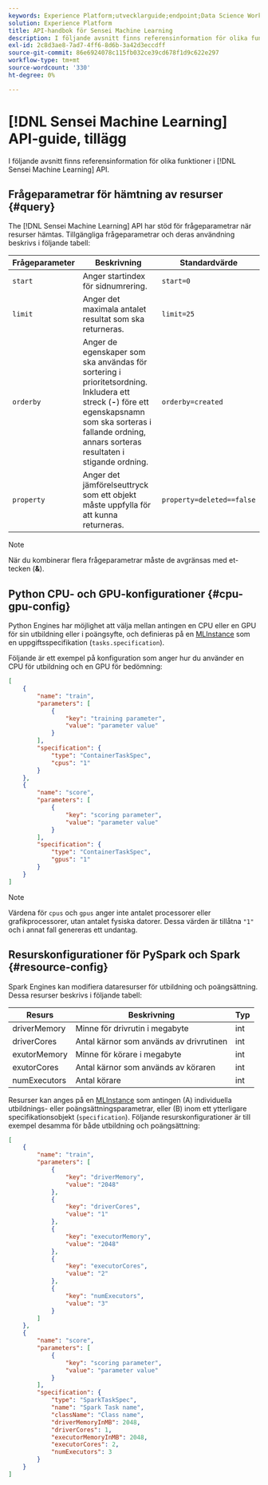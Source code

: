 ```yaml
---
keywords: Experience Platform;utvecklarguide;endpoint;Data Science Workspace;populära topics;
solution: Experience Platform
title: API-handbok för Sensei Machine Learning
description: I följande avsnitt finns referensinformation för olika funktioner i Sensei Machine Learning API.
exl-id: 2c8d3ae8-7ad7-4ff6-8d6b-3a42d3eccdff
source-git-commit: 86e6924078c115fb032ce39cd678f1d9c622e297
workflow-type: tm+mt
source-wordcount: '330'
ht-degree: 0%

---
```


# [!DNL Sensei Machine Learning] API-guide, tillägg

I följande avsnitt finns referensinformation för olika funktioner i [!DNL Sensei Machine Learning] API.

## Frågeparametrar för hämtning av resurser {#query}

The [!DNL Sensei Machine Learning] API har stöd för frågeparametrar när resurser hämtas. Tillgängliga frågeparametrar och deras användning beskrivs i följande tabell:

| Frågeparameter | Beskrivning | Standardvärde |
| --------------- | ----------- | ------- |
| `start` | Anger startindex för sidnumrering. | `start=0` |
| `limit` | Anger det maximala antalet resultat som ska returneras. | `limit=25` |
| `orderby` | Anger de egenskaper som ska användas för sortering i prioritetsordning. Inkludera ett streck (**-**) före ett egenskapsnamn som ska sorteras i fallande ordning, annars sorteras resultaten i stigande ordning. | `orderby=created` |
| `property` | Anger det jämförelseuttryck som ett objekt måste uppfylla för att kunna returneras. | `property=deleted==false` |

>[!NOTE]
>
>När du kombinerar flera frågeparametrar måste de avgränsas med et-tecken (**&amp;**).

## Python CPU- och GPU-konfigurationer {#cpu-gpu-config}

Python Engines har möjlighet att välja mellan antingen en CPU eller en GPU för sin utbildning eller i poängsyfte, och definieras på en [MLInstance](./mlinstances.md) som en uppgiftsspecifikation (`tasks.specification`).

Följande är ett exempel på konfiguration som anger hur du använder en CPU för utbildning och en GPU för bedömning:

```json
[
    {
        "name": "train",
        "parameters": [
            {
                "key": "training parameter",
                "value": "parameter value"
            }    
        ],
        "specification": {
            "type": "ContainerTaskSpec",
            "cpus": "1"
        }
    },
    {
        "name": "score",
        "parameters": [
            {
                "key": "scoring parameter",
                "value": "parameter value" 
            }
        ],
        "specification": {
            "type": "ContainerTaskSpec",
            "gpus": "1"
        }
    }
]
```

>[!NOTE]
>
>Värdena för `cpus` och `gpus` anger inte antalet processorer eller grafikprocessorer, utan antalet fysiska datorer. Dessa värden är tillåtna `"1"` och i annat fall genereras ett undantag.

## Resurskonfigurationer för PySpark och Spark {#resource-config}

Spark Engines kan modifiera dataresurser för utbildning och poängsättning. Dessa resurser beskrivs i följande tabell:

| Resurs | Beskrivning | Typ |
| -------- | ----------- | ---- |
| driverMemory | Minne för drivrutin i megabyte | int |
| driverCores | Antal kärnor som används av drivrutinen | int |
| exutorMemory | Minne för körare i megabyte | int |
| exutorCores | Antal kärnor som används av köraren | int |
| numExecutors | Antal körare | int |

Resurser kan anges på en [MLInstance](./mlinstances.md) som antingen (A) individuella utbildnings- eller poängsättningsparametrar, eller (B) inom ett ytterligare specifikationsobjekt (`specification`). Följande resurskonfigurationer är till exempel desamma för både utbildning och poängsättning:

```json
[
    {
        "name": "train",
        "parameters": [
            {
                "key": "driverMemory",
                "value": "2048"
            },
            {
                "key": "driverCores",
                "value": "1"
            },
            {
                "key": "executorMemory",
                "value": "2048"
            },
            {
                "key": "executorCores",
                "value": "2"
            },
            {
                "key": "numExecutors",
                "value": "3"
            }
        ]
    },
    {
        "name": "score",
        "parameters": [
            {
                "key": "scoring parameter",
                "value": "parameter value"
            }
        ],
        "specification": {
            "type": "SparkTaskSpec",
            "name": "Spark Task name",
            "className": "Class name",
            "driverMemoryInMB": 2048,
            "driverCores": 1,
            "executorMemoryInMB": 2048,
            "executorCores": 2,
            "numExecutors": 3
        }
    }
]
```
